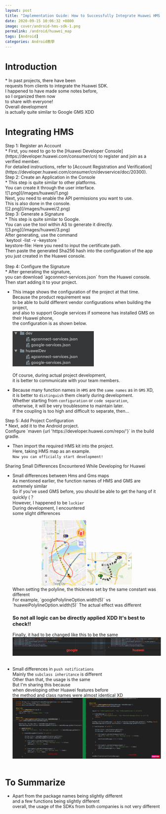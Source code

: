 ```yaml
---
layout: post
title: "Implementation Guide: How to Successfully Integrate Huawei HMS Core 4.0 SDK in an Android App"
date: 2020-09-15 10:06:32 +0800
image: cover/android-hms-sdk-1.png
permalink: /android/huawei_map
tags: [Android]
categories: Android教學
---
```


<h1 class="c-border-main-title">Introduction</h1>
* In past projects, there have been<br>
requests from clients to integrate the Huawei SDK.<br>
I happened to have made some notes before,<br>
so I organized them now<br>
to share with everyone!<br>
Overall development<br>
is actually quite similar to Google GMS XDD <br>

<h1 class="c-border-main-title">Integrating HMS</h1>


<div class="c-border-content-title-1">Step 1: Register an Account</div>
* First, you need to go to the [Huawei Developer Console](https://developer.huawei.com/consumer/cn) to register and join as a verified member.<br>
  For detailed instructions, refer to [Account Registration and Verification](https://developer.huawei.com/consumer/cn/devservice/doc/20300).

<div class="c-border-content-title-1">Step 2: Create an Application in the Console</div>
 * This step is quite similar to other platforms.<br>
 You can create it through the user interface.<br>
 ![1.png](/images/huawei/1.png)<br>
 Next, you need to enable the API permissions you want to use.<br>
 This is also done in the console.<br>
 ![2.png](/images/huawei/2.png)<br>

<div class="c-border-content-title-1">Step 3: Generate a Signature</div>
 * This step is quite similar to Google.<br>
 You can use the tool within AS to generate it directly.<br>
 ![3.png](/images/huawei/3.png)<br>
 After generating, use the command<br>
 `keytool -list -v -keystore <keystore-file>`<br>
 keystore-file: Here you need to input the certificate path.<br>
 Then paste the generated Sha256 hash into the configuration of the app you just created in the Huawei console.<br><br>


<div class="c-border-content-title-1">Step 4: Configure the Signature</div>
  * After generating the signature,<br>
  you can download `agconnect-services.json` from the Huawei console.<br>
  Then start adding it to your project.<br>

  * This image shows the configuration of the project at that time.<br>
  Because the product requirement was<br>
  to be able to build different vendor configurations when building the project,<br>
  and also to support Google services if someone has installed GMS on their Huawei phone,<br>
  the configuration is as shown below.<br><br>
  ![4.png](/images/huawei/4.png)<br><br>
  Of course, during actual project development,<br>
  it is better to communicate with your team members.<br>

  * Because many function names in `HMS` are the `same names` as in `GMS` XD,<br>
  it is better to `distinguish` them clearly during development.<br>
  Whether starting from `configuration` or `code separation`,<br>
  otherwise, it will be very troublesome to maintain later.<br>
  If the coupling is too high and difficult to separate, then...<br>

<div class="c-border-content-title-1">Step 5: Add Project Configuration</div>
  * Next, add it to the Android project.<br>
    Configure `maven {url 'https://developer.huawei.com/repo/'}` in the build gradle.
    <script src="https://gist.github.com/waitzShigoto/1ca47854f0a1eb3c94565c3512725050.js"></script>
    <br>

  * Then import the required HMS kit into the project.<br>
    Here, taking HMS map as an example.<br>
    <script src="https://gist.github.com/waitzShigoto/631f00b79f69c96bd2a226c58eff5199.js"></script>
    `Now you can officially start development!`

<div class="c-border-content-title-4">Sharing Small Differences Encountered While Developing for Huawei</div>

 * Small differences between Hms and Gms maps<br>
   As mentioned earlier, the function names of HMS and GMS are extremely similar<br>
   So if you've used GMS before, you should be able to get the hang of it quickly (？<br>
   However, I happened to be `luckier`<br>
   During development, I encountered<br>
   some slight differences<br>
   <div align="center">
     <img src="/images/huawei/6.png" alt="Cover" width="30%" >
     <img src="/images/huawei/7.png" alt="Cover" width="30%" >
   </div>
   When setting the polyline, the thickness set by the same constant was different<br>
   For example, `googlePolylineOption.width(5)` vs `huaweiPolylineOption.width(5)`
   The actual effect was different<br>

   ### So not all logic can be directly applied XDD It's best to check!!

   Finally, it had to be changed like this to be the same<br>
   ![5.png](/images/huawei/5.png)<br><br>

 * Small differences in `push notifications`<br>
   Mainly the `subclass inheritance` is different<br>
   Other than that, the usage is the same<br>
   But I'm sharing this because<br>
   when developing other Huawei features before<br>
   the method and class names were almost identical XD<br>
   ![8.png](/images/huawei/8.png)<br><br>


<h1 class="c-border-main-title">To Summarize</h1>

 * Apart from the package names being slightly different<br>
 and a few functions being slightly different<br>
 overall, the usage of the SDKs from both companies is not very different<br>
